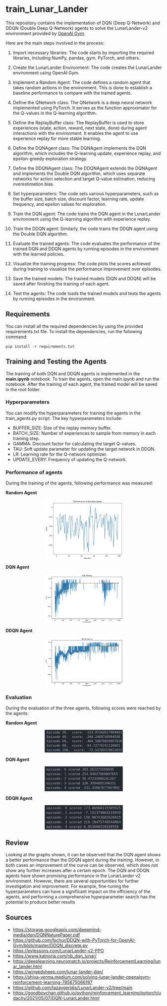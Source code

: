 # train_Lunar_Lander
This repository contains the implementation of DQN (Deep Q-Network) and DDQN (Double Deep Q-Network) agents to solve the LunarLander-v2 environment provided by [OpenAI Gym](https://www.gymlibrary.dev/index.html#).

Here are the main steps involved in the process:

1. Import necessary libraries: The code starts by importing the required libraries, including NumPy, pandas, gym, PyTorch, and others.

2. Create the LunarLander Environment: The code creates the LunarLander environment using OpenAI Gym.

3. Implement a Random Agent: The code defines a random agent that takes random actions in the environment. This is done to establish a baseline performance to compare with the trained agents.

4. Define the QNetwork class: The QNetwork is a deep neural network implemented using PyTorch. It serves as the function approximator for the Q-values in the Q-learning algorithm.

5. Define the ReplayBuffer class: The ReplayBuffer is used to store experiences (state, action, reward, next state, done) during agent interactions with the environment. It enables the agent to use experience replay for more stable learning.

6. Define the DQNAgent class: The DQNAgent implements the DQN algorithm, which includes the Q-learning update, experience replay, and epsilon-greedy exploration strategy.

7. Define the DDQNAgent class: The DDQNAgent extends the DQNAgent and implements the Double DQN algorithm, which uses separate networks for action selection and target Q-value estimation, reducing overestimation bias.

8. Set hyperparameters: The code sets various hyperparameters, such as the buffer size, batch size, discount factor, learning rate, update frequency, and epsilon values for exploration.

9. Train the DQN agent: The code trains the DQN agent in the LunarLander environment using the Q-learning algorithm with experience replay.

10. Train the DDQN agent: Similarly, the code trains the DDQN agent using the Double DQN algorithm.

11. Evaluate the trained agents: The code evaluates the performance of the trained DQN and DDQN agents by running episodes in the environment with the learned policies.

12. Visualize the training progress: The code plots the scores achieved during training to visualize the performance improvement over episodes.

13. Save the trained models: The trained models (DQN and DDQN) will be saved after finishing the training of each agent.

14. Test the agents: The code loads the trained models and tests the agents by running episodes in the environment.

## Requirements

You can install all the required dependencies by using the provided requirements.txt file.
To install the dependencies, run the following command:

```
pip install -r requirements.txt
```

## Training and Testing the Agents
The training of both DQN and DDQN agents is implemented in the **main.ipynb** notebook. To train the agents, open the main.ipynb and run the notebook. After the training of each agent, the trained model will be saved in the root folder.

### Hyperparameters

You can modify the hyperparameters for training the agents in the train_agents.py script. The key hyperparameters include:

- BUFFER_SIZE: Size of the replay memory buffer.
- BATCH_SIZE: Number of experiences to sample from memory in each training step.
- GAMMA: Discount factor for calculating the target Q-values.
- TAU: Soft update parameter for updating the target network in DDQN.
- LR: Learning rate for the Q-network optimizer.
- UPDATE_EVERY: Frequency of updating the Q-network. 

### Performance of agents

During the training of the agents, following performance was measured:

**Random Agent**
<p align="center">
  <img src="https://github.com/Qusay99/train_Lunar_Lander/blob/main/diagrams/randomAgent_perf.png" align="center" width=50% height=35%>
</p>

**DQN Agent**
<p align="center">
  <img src="https://github.com/Qusay99/train_Lunar_Lander/blob/main/diagrams/DQNAgent_perf.png" align="center" width=50% height=35%>
</p>

**DDQN Agent**
<p align="center">
  <img src="https://github.com/Qusay99/train_Lunar_Lander/blob/main/diagrams/DDQNAgent_perf.png" align="center" width=50% height=35%>
</p>

### Evaluation

During the evaluation of the three agents, following scores were reached by the agents:

**Random Agent**
<p align="center">
  <img src="https://github.com/Qusay99/train_Lunar_Lander/blob/main/diagrams/Eval_random_Agent.png" align="center" width=50% height=35%>
</p>

**DQN Agent**
<p align="center">
  <img src="https://github.com/Qusay99/train_Lunar_Lander/blob/main/diagrams/Eval_DQN_Agent.png" align="center" width=50% height=35%>
</p>

**DDQN Agent**
<p align="center">
  <img src="https://github.com/Qusay99/train_Lunar_Lander/blob/main/diagrams/Eval_DDQN_Agent.png" align="center" width=50% height=35%>
</p>

## Review

Looking at the graphs shown, it can be observed that the DQN agent shows a better performance than the DDQN agent during the training. However, in both cases an improvement of the curve can be observed, which does not show any further increases after a certain epoch.
The DQN and DDQN agents have shown promising performance in the LunarLander v2 environment. However, there are several opportunities for further investigation and improvement. For example, fine-tuning the hyperparameters can have a significant impact on the efficiency of the agents, and performing a comprehensive hyperparameter search has the potential to produce better results


## Sources
- https://storage.googleapis.com/deepmind-media/dqn/DQNNaturePaper.pdf
- https://github.com/fschur/DDQN-with-PyTorch-for-OpenAI-Gym/blob/master/DDQN_discrete.py
- https://pylessons.com/LunarLander-v2-PPO
- https://www.katnoria.com/nb_dqn_lunar/
- https://deeplearning.neuromatch.io/projects/ReinforcementLearning/lunar_lander.html
- https://wingedsheep.com/lunar-lander-dqn/
- https://shiva-verma.medium.com/solving-lunar-lander-openaigym-reinforcement-learning-785675066197
- https://github.com/lazavgeridis/LunarLander-v2/tree/main
- https://goodboychan.github.io/python/reinforcement_learning/pytorch/udacity/2021/05/07/DQN-LunarLander.html
